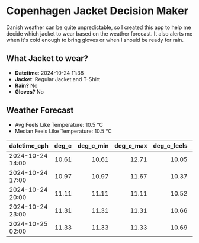 
# Copenhagen Jacket Decision Maker

Danish weather can be quite unpredictable, so I created this app to help me decide which jacket to wear based on the weather forecast. 
It also alerts me when it's cold enough to bring gloves or when I should be ready for rain.

## What Jacket to wear?

- **Datetime**: 2024-10-24 11:38
- **Jacket**: Regular Jacket and T-Shirt
- **Rain?** No
- **Gloves?** No

## Weather Forecast
- Avg Feels Like Temperature: 10.5 °C
- Median Feels Like Temperature: 10.5 °C

| datetime_cph     |   deg_c |   deg_c_min |   deg_c_max |   deg_c_feels | weather   | wind   | rain   |
|:-----------------|--------:|------------:|------------:|--------------:|:----------|:-------|:-------|
| 2024-10-24 14:00 |   10.61 |       10.61 |       12.71 |         10.05 | Clouds    | Low    | None   |
| 2024-10-24 17:00 |   10.97 |       10.97 |       11.67 |         10.37 | Clouds    | Low    | None   |
| 2024-10-24 20:00 |   11.11 |       11.11 |       11.11 |         10.52 | Clouds    | Low    | None   |
| 2024-10-24 23:00 |   11.31 |       11.31 |       11.31 |         10.66 | Clouds    | Low    | None   |
| 2024-10-25 02:00 |   11.33 |       11.33 |       11.33 |         10.69 | Clouds    | Low    | None   |
        